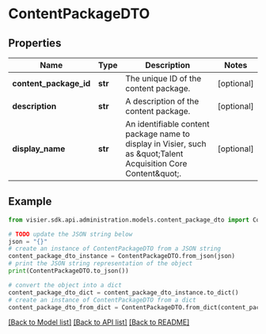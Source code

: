 # ContentPackageDTO


## Properties

Name | Type | Description | Notes
------------ | ------------- | ------------- | -------------
**content_package_id** | **str** | The unique ID of the content package. | [optional] 
**description** | **str** | A description of the content package. | [optional] 
**display_name** | **str** | An identifiable content package name to display in Visier, such as \&quot;Talent Acquisition Core Content\&quot;. | [optional] 

## Example

```python
from visier.sdk.api.administration.models.content_package_dto import ContentPackageDTO

# TODO update the JSON string below
json = "{}"
# create an instance of ContentPackageDTO from a JSON string
content_package_dto_instance = ContentPackageDTO.from_json(json)
# print the JSON string representation of the object
print(ContentPackageDTO.to_json())

# convert the object into a dict
content_package_dto_dict = content_package_dto_instance.to_dict()
# create an instance of ContentPackageDTO from a dict
content_package_dto_from_dict = ContentPackageDTO.from_dict(content_package_dto_dict)
```
[[Back to Model list]](../README.md#documentation-for-models) [[Back to API list]](../README.md#documentation-for-api-endpoints) [[Back to README]](../README.md)


